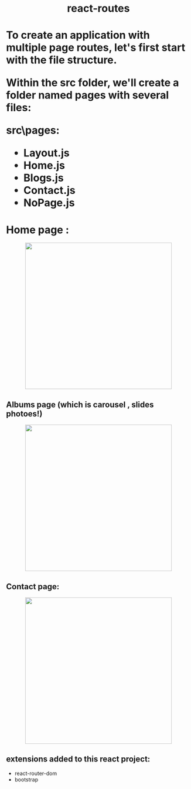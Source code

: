 <h1 align='center'> react-routes <h1>
To create an application with multiple page routes, let's first start with the file structure.

Within the src folder, we'll create a folder named pages with several files:

src\pages\:

- Layout.js
- Home.js
- Blogs.js
- Contact.js
- NoPage.js

# Home page :
<p align='center'>
<img src='https://i.ibb.co/rsD3n4J/Screenshot-2022-12-28-at-19-01-35.png' width='400' >
</p>

## Albums page (which is carousel , slides photoes!)
<p align='center'>
<img src='https://i.ibb.co/8N7WyBR/Screenshot-2022-12-28-at-19-01-48.png' width='400' >
</p>

## Contact page:
<p align='center'>
<img src='https://i.ibb.co/mCFW8Kw/Screenshot-2022-12-28-at-20-05-21.png' width='400'>
</p>

## extensions added to this react project:
- react-router-dom
- bootstrap
